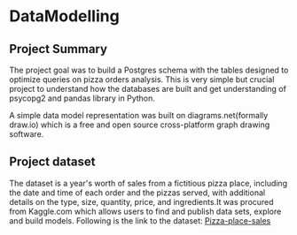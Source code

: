 # DataModelling

## Project Summary

The project goal was to build a Postgres schema with the tables designed to optimize queries on pizza orders analysis.
This is very simple but crucial project to understand how the databases are built and get understanding of psycopg2 and pandas library in Python.

A simple data model representation was built on diagrams.net(formally draw.io) which is a free and open source cross-platform graph drawing software.


## Project dataset

The dataset is a year's worth of sales from a fictitious pizza place, including the date and time of each order and the pizzas served, with additional details on the type, size, quantity, price, and ingredients.It was procured from Kaggle.com which allows users to find and publish data sets, explore and build models.
Following is the link to the dataset:
[Pizza-place-sales](https://www.kaggle.com/datasets/mysarahmadbhat/pizza-place-sales?resource=download)




